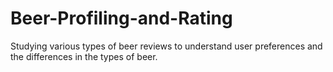 # Beer-Profiling-and-Rating
Studying various types of beer reviews to understand user preferences and the differences in the types of beer.

